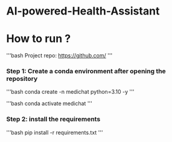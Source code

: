 # AI-powered-Health-Assistant

# How to run ?

'''bash
Project repo: https://github.com/
'''

### Step 1: Create a conda environment after opening the repository
'''bash 
conda create -n medichat python=3.10 -y
'''

'''bash
conda activate medichat
'''

### Step 2: install the requirements
'''bash
pip install -r requirements.txt
'''

